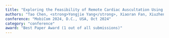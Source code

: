 ```yaml
---
title: "Exploring the Feasibility of Remote Cardiac Auscultation Using Earphones"
authors: "Tao Chen, <strong>Yongjie Yang</strong>, Xiaoran Fan, Xiuzhen Guo, Jie Xiong, Longfei Shangguan"
conference: "MobiCom 2024, D.C., USA, Oct 2024"
category: "conference"
award: "Best Paper Award (1 out of all submissions)"
---
```

